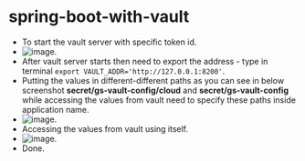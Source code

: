 # spring-boot-with-vault

 -  To start the vault server with specific token id.
 -  ![image](https://github.com/DevShivmohan/spring-boot-with-vault/assets/72655528/f2133295-eece-49db-bccb-e2be8da82157).
 -  After vault server starts then need to export the address - type in terminal `export VAULT_ADDR='http://127.0.0.1:8200'`.
 -  Putting the values in different-different paths as you can see in below screenshot **secret/gs-vault-config/cloud** and **secret/gs-vault-config** while accessing the values from vault need to specify these paths inside application name.
 -  ![image](https://github.com/DevShivmohan/spring-boot-with-vault/assets/72655528/2215be14-e624-489f-903b-5a817bba670c).
 -  Accessing the values from vault using itself.
 -  ![image](https://github.com/DevShivmohan/spring-boot-with-vault/assets/72655528/372350a7-fa2a-49b0-8117-7454a1679fef).
 -  Done.


